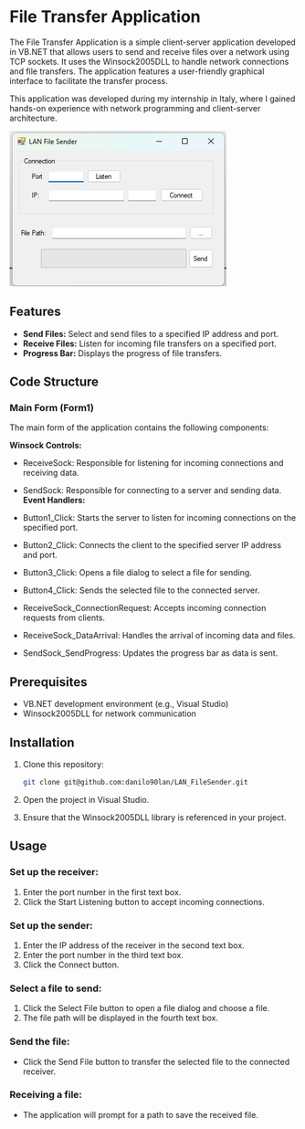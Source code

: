 # File Transfer Application

The File Transfer Application is a simple client-server application developed in VB.NET that allows users to send and receive files over a network using TCP sockets. It uses the Winsock2005DLL to handle network connections and file transfers. The application features a user-friendly graphical interface to facilitate the transfer process.

This application was developed during my internship in Italy, where I gained hands-on experience with network programming and client-server architecture.

![main screen](./screenshots/Screenshot.png)

## Features

- **Send Files:** Select and send files to a specified IP address and port.
- **Receive Files:** Listen for incoming file transfers on a specified port.
- **Progress Bar:** Displays the progress of file transfers.

## Code Structure
### Main Form (Form1)
The main form of the application contains the following components:

**Winsock Controls:**

- ReceiveSock: Responsible for listening for incoming connections and receiving data.
- SendSock: Responsible for connecting to a server and sending data.
**Event Handlers:**

- Button1_Click: Starts the server to listen for incoming connections on the specified port.
- Button2_Click: Connects the client to the specified server IP address and port.
- Button3_Click: Opens a file dialog to select a file for sending.
- Button4_Click: Sends the selected file to the connected server.
- ReceiveSock_ConnectionRequest: Accepts incoming connection requests from clients.
- ReceiveSock_DataArrival: Handles the arrival of incoming data and files.
- SendSock_SendProgress: Updates the progress bar as data is sent.

## Prerequisites

- VB.NET development environment (e.g., Visual Studio)
- Winsock2005DLL for network communication

## Installation

1. Clone this repository:
   ```bash
   git clone git@github.com:danilo90lan/LAN_FileSender.git

2. Open the project in Visual Studio.

3. Ensure that the Winsock2005DLL library is referenced in your project.

## Usage
### Set up the receiver:

1. Enter the port number in the first text box.
2. Click the Start Listening button to accept incoming connections.
### Set up the sender:

1. Enter the IP address of the receiver in the second text box.
2. Enter the port number in the third text box.
3. Click the Connect button.
### Select a file to send:

1. Click the Select File button to open a file dialog and choose a file.
2. The file path will be displayed in the fourth text box.
### Send the file:

- Click the Send File button to transfer the selected file to the connected receiver.
### Receiving a file:

- The application will prompt for a path to save the received file.
